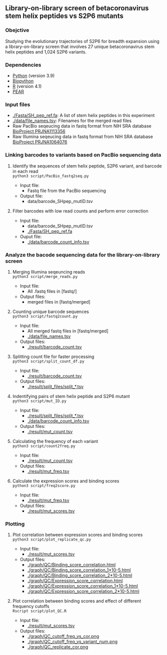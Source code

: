 ## Library-on-library screen of betacoronavirus stem helix peptides vs S2P6 mutants

### Obejctive
Studying the evolutionary trajectories of S2P6 for breadth expansion using a library-on-library screen that involves 27 unique betacoronavirus stem helix peptides and 1,024 S2P6 variants.

### Dependencies
* [Python](https://www.python.org/) (version 3.9)
* [Biopython](https://github.com/biopython/biopython)
* [R](https://www.r-project.org/) (version 4.1)
* [PEAR](https://github.com/tseemann/PEAR)

### Input files
* [./Fasta/SH_pep_ref.fa](./Fasta/SH_pep_ref.fa): A list of stem helix peptides in this experiment
* [./data/file_names.tsv](./data/file_names.tsv): Filenames for the merged read files
* Raw PacBio seqeucing data in fastq format from NIH SRA database [BioProject PRJNA1113356](https://www.ncbi.nlm.nih.gov/bioproject/PRJNA1113356)
* Raw Illumina seqeucing data in fastq format from NIH SRA database [BioProject PRJNA1064076](https://www.ncbi.nlm.nih.gov/bioproject/PRJNA1064076)

### Linking barcodes to variants based on PacBio sequencing data
1. Identify the sequences of stem helix peptide, S2P6 variant, and barcode in each read   
``python3 script/PacBio_fastq2seq.py``<br />
    - Input file:<br />
      - Fastq file from the PacBio sequencing
    - Output file:<br />
      - data/barcode\_SHpep\_mutID.tsv

2. Filter barcodes with low read counts and perform error correction   
    - Input file: 
      - data/barcode\_SHpep\_mutID.tsv
      - [./Fasta/SH_pep_ref.fa](./Fasta/SH_pep_ref.fa)
    - Ouput file:
      - [./data/barcode_count_info.tsv](./data/barcode_count_info.tsv)<br />

### Analyze the bacode sequencing data for the library-on-library screen
1. Merging Illumina seqeuncing reads   
``python3 script/merge_reads.py``<br />
    - Input file:<br />
      - All .fastq files in [fastq/]<br />
    - Output files:<br />
      - merged files in [fastq/merged]<br />

2. Counting unique barcode sequences   
``python3 script/fastq2count.py``<br />
    - Input file:<br />
      - All merged fastq files in [fastq/merged]<br />
      - [./data/file_names.tsv](./data/file_names.tsv)<br />
    - Output files:<br />
      - [./result/barcode_count.tsv](./result/barcode_count.tsv)<br />

3. Splitting count file for faster processing   
``python3 script/split_count_df.py``<br />
    - Input file:<br />
      - [./result/barcode_count.tsv](./result/barcode_count.tsv)<br />
    - Output files:<br />
      - [./result/split_files/split_\*.tsv](./result/split_files)<br />

4. Indentifying pairs of stem helix peptide and S2P6 mutant   
``python3 script/mut_ID.py``<br />
    - Input file:<br />
      - [./result/split_files/split_\*.tsv](./result/split_files)<br />
      - [./data/barcode_count_info.tsv](./data/barcode_count_info.tsv)<br />
    - Output files:<br />
      - [./result/mut_count.tsv](./result/mut_count.tsv)<br />

5. Calculating the frequency of each variant   
``python3 script/count2freq.py``<br />
    - Input file:<br />
      - [./result/mut_count.tsv](./result/mut_count.tsv)<br />
    - Output files:<br />
      - [./result/mut_freq.tsv](./result/mut_freq.tsv)<br />

6. Calculate the expression scores and binding scores   
``python3 script/freq2score.py``<br />
    - Input file:<br />
      - [./result/mut_freq.tsv](./result/mut_freq.tsv)<br />
    - Output files:<br />
      - [./result/mut_scores.tsv](./result/mut_scores.tsv)<br />

### Plotting   
1. Plot correlation between expression scores and binding scores   
``python3 script/plot_replicate_qc.py``<br />
    - Input file:<br />
      - [./result/mut_scores.tsv](./result/mut_scores.tsv)<br />
    - Output files:<br />
      - [./graph/QC/Binding_score_correlation.html](./graph/QC/Binding_score_correlation.html)<br />
      - [./graph/QC/Binding_score_correlation_1\*10-5.html](./graph/QC/Binding_score_correlation_1*10-5.html)<br />
      - [./graph/QC/Binding_score_correlation_2\*10-5.html](./graph/QC/Binding_score_correlation_2*10-5.html)<br />
      - [./graph/QC/Expression_score_correlation.html](./graph/QC/Expression_score_correlation.html)<br />
      - [./graph/QC/Expression_score_correlation_1\*10-5.html](./graph/QC/Expression_score_correlation_1*10-5.html)<br />
      - [./graph/QC/Expression_score_correlation_2\*10-5.html](./graph/QC/Expression_score_correlation_2*10-5.html)<br />

2. Plot correlation between binding scores and effect of different frequency cutoffs   
``Rscript script/plot_QC.R``<br />
    - Input file:<br />
      - [./result/mut_scores.tsv](./result/mut_scores.tsv)<br />
    - Output files:<br />
      - [./graph/QC_cutoff_freq_vs_cor.png](./graph/QC_cutoff_freq_vs_cor.png)<br />
      - [./graph/QC_cutoff_freq_vs_variant_num.png](./graph/QC_cutoff_freq_vs_variant_num.png)<br />
      - [./graph/QC_replicate_cor.png](./graph/QC_replicate_cor.png)<br />
